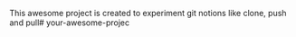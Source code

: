  This awesome project is created to experiment git notions like clone, push and pull# your-awesome-projec
